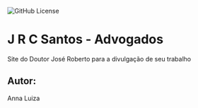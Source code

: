![GitHub License](https://img.shields.io/github/license/AnnaLuSant/one-page)


# J R C Santos - Advogados
Site do Doutor José Roberto para a divulgação de seu trabalho

## Autor:
Anna Luiza
